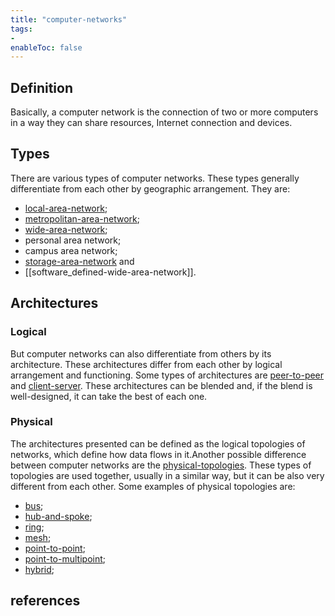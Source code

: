 ```yaml
---
title: "computer-networks"
tags:
- 
enableToc: false
---
```


## Definition
Basically, a computer network is the connection of two or more computers in a way they can share resources, Internet connection and devices. 

## Types
There are various types of computer networks. These types generally differentiate from each other by geographic arrangement. They are:
- [local-area-network](notes/local-area-network.md);
- [metropolitan-area-network](notes/metropolitan-area-network.md);
- [wide-area-network](notes/wide-area-network.md);
- personal area network;
- campus area network;
- [storage-area-network](notes/storage-area-network.md) and
- [[software_defined-wide-area-network]].

## Architectures
### Logical
But computer networks can also differentiate from others by its architecture. These architectures differ from each other by logical arrangement and functioning. Some types of architectures are [peer-to-peer](notes/peer-to-peer.md) and [client-server](notes/client-server.md). These architectures can be blended and, if the blend is well-designed, it can take the best of each one.

### Physical
The architectures presented can be defined as the logical topologies of networks, which define how data flows in it.Another possible difference between computer networks are the [physical-topologies](notes/physical-topologies). These types of topologies are used together, usually in a similar way, but it can be also very different from each other. Some examples of physical topologies are:
* [bus](notes/bus-topology.md);
* [hub-and-spoke](notes/hub_and_spoke-topology.md);
* [ring](notes/ring-topology.md);
* [mesh](notes/mesh-topology.md);
* [point-to-point](notes/point_to_point-topology.md);
* [point-to-multipoint](notes/point_to_multipoint-topology.md);
* [hybrid](notes/hybrid-topology.md);

## references

